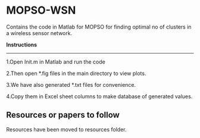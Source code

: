 # MOPSO-WSN
Contains the code in Matlab for MOPSO for finding optimal no of clusters in a wireless sensor network.

<b>Instructions</b>
<hr>

1.Open Init.m in Matlab and run the code

2.Then open *.fig files in the main directory to view plots.

3.We have also generated *.txt files for convenience.

4.Copy them in Excel sheet columns to make database of generated values.

<h2>Resources or papers to follow</h2>

Resources have been moved to resources folder.

